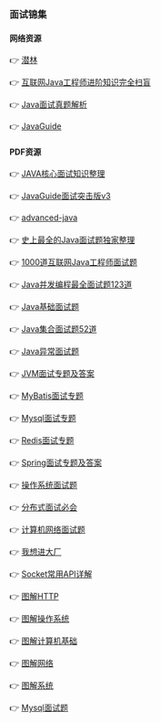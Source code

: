 ### 面试锦集


#### 网络资源
👉 [潜林](https://www.cnblogs.com/fyql)


👉 [互联网Java工程师进阶知识完全扫盲](https://doocs.gitee.io/advanced-java/#/)


👉 [Java面试真题解析](https://gitee.com/mydb/interview)


👉 [JavaGuide](https://javaguide.cn/)


#### PDF资源
👉 [JAVA核心面试知识整理](http://pdf.sonin.cn)


👉 [JavaGuide面试突击版v3](http://pdf.sonin.cn?file=JavaGuide面试突击版v3.pdf)


👉 [advanced-java](http://pdf.sonin.cn?file=advanced-java.pdf)


👉 [史上最全的Java面试题独家整理](http://pdf.sonin.cn?file=史上最全的Java面试题独家整理.pdf)


👉 [1000道互联网Java工程师面试题](http://pdf.sonin.cn?file=1000道互联网Java工程师面试题.pdf)


👉 [Java并发编程最全面试题123道](http://pdf.sonin.cn?file=Java并发编程最全面试题123道.pdf)


👉 [Java基础面试题](http://pdf.sonin.cn?file=Java基础面试题.pdf)


👉 [Java集合面试题52道](http://pdf.sonin.cn?file=Java集合面试题52道.pdf)


👉 [Java异常面试题](http://pdf.sonin.cn?file=Java异常面试题.pdf)


👉 [JVM面试专题及答案](http://pdf.sonin.cn?file=JVM面试专题及答案.pdf)


👉 [MyBatis面试专题](http://pdf.sonin.cn?file=MyBatis面试专题.pdf)


👉 [Mysql面试专题](http://pdf.sonin.cn?file=Mysql面试专题.pdf)


👉 [Redis面试专题](http://pdf.sonin.cn?file=Redis面试专题.pdf)


👉 [Spring面试专题及答案](http://pdf.sonin.cn?file=Spring面试专题及答案.pdf)


👉 [操作系统面试题](http://pdf.sonin.cn?file=操作系统面试题.pdf)


👉 [分布式面试必会](http://pdf.sonin.cn?file=分布式面试必会.pdf)


👉 [计算机网络面试题](http://pdf.sonin.cn?file=计算机网络面试题.pdf)


👉 [我想进大厂](http://pdf.sonin.cn?file=我想进大厂.pdf)


👉 [Socket常用API详解](http://pdf.sonin.cn?file=Socket常用API详解.pdf)


👉 [图解HTTP](http://pdf.sonin.cn?file=图解HTTP.pdf)


👉 [图解操作系统](http://pdf.sonin.cn?file=图解操作系统.pdf)


👉 [图解计算机基础](http://pdf.sonin.cn?file=图解计算机基础.pdf)


👉 [图解网络](http://pdf.sonin.cn?file=图解网络.pdf)


👉 [图解系统](http://pdf.sonin.cn?file=图解系统.pdf)


👉 [Mysql面试题](http://pdf.sonin.cn?file=Mysql面试题.pdf)
